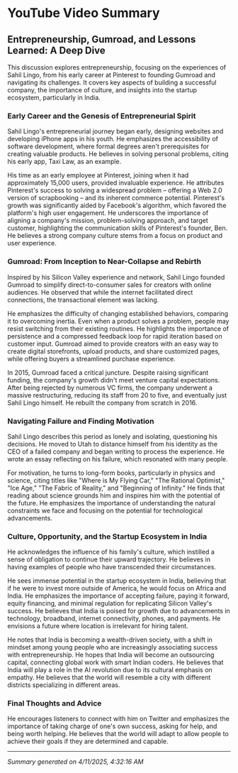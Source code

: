 # YouTube Video Summary

## Entrepreneurship, Gumroad, and Lessons Learned: A Deep Dive

This discussion explores entrepreneurship, focusing on the experiences of Sahil Lingo, from his early career at Pinterest to founding Gumroad and navigating its challenges. It covers key aspects of building a successful company, the importance of culture, and insights into the startup ecosystem, particularly in India.

### Early Career and the Genesis of Entrepreneurial Spirit

Sahil Lingo's entrepreneurial journey began early, designing websites and developing iPhone apps in his youth. He emphasizes the accessibility of software development, where formal degrees aren't prerequisites for creating valuable products. He believes in solving personal problems, citing his early app, Taxi Law, as an example.

His time as an early employee at Pinterest, joining when it had approximately 15,000 users, provided invaluable experience. He attributes Pinterest's success to solving a widespread problem – offering a Web 2.0 version of scrapbooking – and its inherent commerce potential. Pinterest's growth was significantly aided by Facebook's algorithm, which favored the platform's high user engagement. He underscores the importance of aligning a company's mission, problem-solving approach, and target customer, highlighting the communication skills of Pinterest's founder, Ben. He believes a strong company culture stems from a focus on product and user experience.

### Gumroad: From Inception to Near-Collapse and Rebirth

Inspired by his Silicon Valley experience and network, Sahil Lingo founded Gumroad to simplify direct-to-consumer sales for creators with online audiences. He observed that while the internet facilitated direct connections, the transactional element was lacking.

He emphasizes the difficulty of changing established behaviors, comparing it to overcoming inertia. Even when a product solves a problem, people may resist switching from their existing routines. He highlights the importance of persistence and a compressed feedback loop for rapid iteration based on customer input. Gumroad aimed to provide creators with an easy way to create digital storefronts, upload products, and share customized pages, while offering buyers a streamlined purchase experience.

In 2015, Gumroad faced a critical juncture. Despite raising significant funding, the company's growth didn't meet venture capital expectations. After being rejected by numerous VC firms, the company underwent a massive restructuring, reducing its staff from 20 to five, and eventually just Sahil Lingo himself. He rebuilt the company from scratch in 2016.

### Navigating Failure and Finding Motivation

Sahil Lingo describes this period as lonely and isolating, questioning his decisions. He moved to Utah to distance himself from his identity as the CEO of a failed company and began writing to process the experience. He wrote an essay reflecting on his failure, which resonated with many people.

For motivation, he turns to long-form books, particularly in physics and science, citing titles like "Where is My Flying Car," "The Rational Optimist," "Ice Age," "The Fabric of Reality," and "Beginning of Infinity." He finds that reading about science grounds him and inspires him with the potential of the future. He emphasizes the importance of understanding the natural constraints we face and focusing on the potential for technological advancements.

### Culture, Opportunity, and the Startup Ecosystem in India

He acknowledges the influence of his family's culture, which instilled a sense of obligation to continue their upward trajectory. He believes in having examples of people who have transcended their circumstances.

He sees immense potential in the startup ecosystem in India, believing that if he were to invest more outside of America, he would focus on Africa and India. He emphasizes the importance of accepting failure, paying it forward, equity financing, and minimal regulation for replicating Silicon Valley's success. He believes that India is poised for growth due to advancements in technology, broadband, internet connectivity, phones, and payments. He envisions a future where location is irrelevant for hiring talent.

He notes that India is becoming a wealth-driven society, with a shift in mindset among young people who are increasingly associating success with entrepreneurship. He hopes that India will become an outsourcing capital, connecting global work with smart Indian coders. He believes that India will play a role in the AI revolution due to its cultural emphasis on empathy. He believes that the world will resemble a city with different districts specializing in different areas.

### Final Thoughts and Advice

He encourages listeners to connect with him on Twitter and emphasizes the importance of taking charge of one's own success, asking for help, and being worth helping. He believes that the world will adapt to allow people to achieve their goals if they are determined and capable.


---
*Summary generated on 4/11/2025, 4:32:16 AM*
